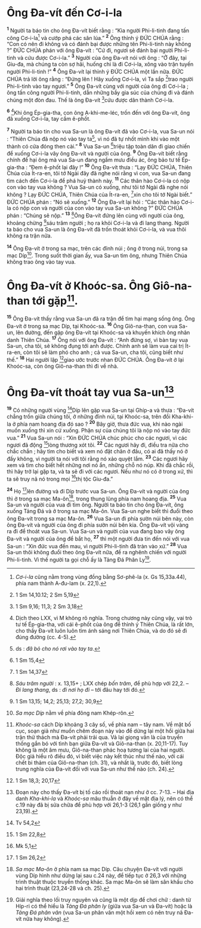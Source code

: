 # Ông Đa-vít đến Cơ-i-la
<sup><b>1</b></sup> Người ta báo tin cho ông Đa-vít biết rằng : “Kìa người Phi-li-tinh đang tấn công Cơ-i-la[^1] và cướp phá các sân lúa.” <sup><b>2</b></sup> Ông thỉnh ý ĐỨC CHÚA rằng : “Con có nên đi không và có đánh bại được những tên Phi-li-tinh này không ?” ĐỨC CHÚA phán với ông Đa-vít : “Cứ đi, ngươi sẽ đánh bại người Phi-li-tinh và cứu được Cơ-i-la.” <sup><b>3</b></sup> Người của ông Đa-vít nói với ông : “Ở đây, tại Giu-đa, mà chúng ta còn sợ hãi, huống chi là đi Cơ-i-la, xông vào trận tuyến người Phi-li-tinh !” <sup><b>4</b></sup> Ông Đa-vít lại thỉnh ý ĐỨC CHÚA một lần nữa. ĐỨC CHÚA trả lời ông rằng : “Đứng lên ! Hãy xuống Cơ-i-la, vì Ta sắp [^1*]trao người Phi-li-tinh vào tay ngươi.” <sup><b>5</b></sup> Ông Đa-vít cùng với người của ông đi Cơ-i-la ; ông tấn công người Phi-li-tinh, dẫn những bầy gia súc của chúng đi và đánh chúng một đòn đau. Thế là ông Đa-vít [^2*]cứu được dân thành Cơ-i-la.

<sup><b>6</b></sup> [^2]Khi ông Ép-gia-tha, con ông A-khi-me-léc, trốn đến với ông Đa-vít, ông đã xuống Cơ-i-la, tay cầm ê-phốt.

<sup><b>7</b></sup> Người ta báo tin cho vua Sa-un là ông Đa-vít đã vào Cơ-i-la, vua Sa-un nói : “Thiên Chúa đã nộp nó vào tay ta[^3], vì nó đã tự nhốt mình khi vào một thành có cửa đóng then cài.” <sup><b>8</b></sup> Vua Sa-un [^3*]triệu tập toàn dân đi giao chiến để xuống Cơ-i-la vây ông Đa-vít và người của ông. <sup><b>9</b></sup> Ông Đa-vít biết rằng chính để hại ông mà vua Sa-un đang ngầm mưu điều ác, ông bảo tư tế Ép-gia-tha : “Đem ê-phốt lại đây !” <sup><b>10</b></sup> Ông Đa-vít thưa : “Lạy ĐỨC CHÚA, Thiên Chúa của Ít-ra-en, tôi tớ Ngài đây đã nghe nói rằng vì con, vua Sa-un đang tìm cách đến Cơ-i-la để phá huỷ thành này. <sup><b>11</b></sup> Các thân hào Cơ-i-la có nộp con vào tay vua không ? Vua Sa-un có xuống, như tôi tớ Ngài đã nghe nói không ? Lạy ĐỨC CHÚA, Thiên Chúa của Ít-ra-en, [^4*]xin cho tôi tớ Ngài biết.” ĐỨC CHÚA phán : “Nó sẽ xuống.” <sup><b>12</b></sup> Ông Đa-vít lại hỏi : “Các thân hào Cơ-i-la có nộp con và người của con vào tay vua Sa-un không ?” ĐỨC CHÚA phán : “Chúng sẽ nộp.” <sup><b>13</b></sup> [^4]Ông Đa-vít đứng lên cùng với người của ông, khoảng chừng [^5*]sáu trăm người ; họ ra khỏi Cơ-i-la và đi lang thang. Người ta báo cho vua Sa-un là ông Đa-vít đã trốn thoát khỏi Cơ-i-la, và vua thôi không ra trận nữa.

<sup><b>14</b></sup> Ông Đa-vít ở trong sa mạc, trên các đỉnh núi ; ông ở trong núi, trong sa mạc Díp[^5]. Trong suốt thời gian ấy, vua Sa-un tìm ông, nhưng Thiên Chúa không trao ông vào tay vua.

# Ông Đa-vít ở Khoóc-sa. Ông Giô-na-than tới gặp[^6].
<sup><b>15</b></sup> Ông Đa-vít thấy rằng vua Sa-un đã ra trận để tìm hại mạng sống ông. Ông Đa-vít ở trong sa mạc Díp, tại Khoóc-sa. <sup><b>16</b></sup> Ông Giô-na-than, con vua Sa-un, lên đường, đến gặp ông Đa-vít tại Khoóc-sa và khuyến khích ông nhân danh Thiên Chúa. <sup><b>17</b></sup> Ông nói với ông Đa-vít : “Anh đừng sợ, vì bàn tay vua Sa-un, cha tôi, sẽ không đụng tới anh được. Chính anh sẽ làm vua cai trị Ít-ra-en, còn tôi sẽ làm phó cho anh ; cả vua Sa-un, cha tôi, cũng biết như thế.” <sup><b>18</b></sup> Hai người lập [^6*]giao ước trước nhan ĐỨC CHÚA. Ông Đa-vít ở lại Khoóc-sa, còn ông Giô-na-than thì đi về nhà.

# Ông Đa-vít thoát tay vua Sa-un[^7]
<sup><b>19</b></sup> Có những người vùng [^7*]Díp lên gặp vua Sa-un tại Ghíp-a và thưa : “Đa-vít chẳng trốn giữa chúng tôi, ở những đỉnh núi, tại Khoóc-sa, trên đồi Kha-khi-la ở phía nam hoang địa đó sao ? <sup><b>20</b></sup> Bây giờ, thưa đức vua, khi nào ngài muốn xuống thì xin cứ xuống. Phận sự của chúng tôi là nộp nó vào tay đức vua.” <sup><b>21</b></sup> Vua Sa-un nói : “Xin ĐỨC CHÚA chúc phúc cho các ngươi, vì các ngươi đã động [^8*]lòng thương xót tôi. <sup><b>22</b></sup> Các ngươi hãy đi, điều tra nữa cho chắc chắn ; hãy tìm cho biết và xem nó đặt chân ở đâu, có ai đã thấy nó ở đấy không, vì người ta nói với tôi rằng nó xảo quyệt lắm. <sup><b>23</b></sup> Các ngươi hãy xem và tìm cho biết hết những nơi nó ẩn, những chỗ nó núp. Khi đã chắc rồi, thì hãy trở lại gặp ta, và ta sẽ đi với các ngươi. Nếu như nó có ở trong xứ, thì ta sẽ truy nã nó trong mọi [^9*]thị tộc Giu-đa.”

<sup><b>24</b></sup> Họ [^10*]lên đường và đi Díp trước vua Sa-un. Ông Đa-vít và người của ông thì ở trong sa mạc Ma-ôn[^8], trong thung lũng phía nam hoang địa. <sup><b>25</b></sup> Vua Sa-un và người của vua đi tìm ông. Người ta báo tin cho ông Đa-vít, ông xuống Tảng Đá và ở trong sa mạc Ma-ôn. Vua Sa-un nghe biết thì đuổi theo ông Đa-vít trong sa mạc Ma-ôn. <sup><b>26</b></sup> Vua Sa-un đi phía sườn núi bên này, còn ông Đa-vít và người của ông đi phía sườn núi bên kia. Ông Đa-vít vội vàng ra đi để thoát vua Sa-un. Vua Sa-un và người của vua đang bao vây ông Đa-vít và người của ông để bắt họ, <sup><b>27</b></sup> thì một người đưa tin đến nói với vua Sa-un : “Xin đức vua đến mau, vì người Phi-li-tinh đã tràn vào xứ.” <sup><b>28</b></sup> Vua Sa-un thôi không đuổi theo ông Đa-vít nữa, để ra nghênh chiến với người Phi-li-tinh. Vì thế người ta gọi chỗ ấy là Tảng Đá Phân Ly[^9].

[^1]: <i>Cơ-i-la</i> cũng nằm trong vùng đồng bằng Sơ-phê-la (x. Gs 15,33a.44), phía nam thành A-đu-lam (x. 22,1).
[^2]: Dịch theo LXX, vì M không rõ nghĩa. Trong chương này cũng vậy, vai trò tư tế Ép-gia-tha, với cái ê-phốt của ông để thỉnh ý Thiên Chúa, là rất lớn, cho thấy Đa-vít luôn luôn tìm ánh sáng nơi Thiên Chúa, và do đó sẽ đi đúng đường (cc. 4-5).
[^3]: ds : <i>đã bỏ cho nó rơi vào tay ta</i>.
[^4]: <i>Sáu trăm người</i> : x. 13,15+ ; LXX chép <i>bốn trăm</i>, để phù hợp với 22,2. – <i>Đi lang thang</i>, ds : <i>đi nơi họ đi</i> – tới đâu hay tới đó.
[^5]: <i>Sa mạc Díp</i> nằm về phía đông nam Khép-rôn.
[^6]: <i>Khoóc-sa</i> cách Díp khoảng 3 cây số, về phía nam – tây nam. Về mặt bố cục, soạn giả như muốn chêm đoạn này vào để dừng lại một hồi giữa hai trận thử thách mà Đa-vít phải trải qua. Vả lại giọng văn là của truyền thống gắn bó với tình bạn giữa Đa-vít và Giô-na-than (x. 20,11-17). Tuy không là một âm mưu, Giô-na-than phác hoạ tương lai của hai người. Độc giả hiểu rõ điều đó, vì biết việc này kết thúc như thế nào, với cái chết bi thảm của Giô-na-than (ch. 31), và nhất là, trước đó, biết lòng trung nghĩa của Đa-vít đối với vua Sa-un như thế nào (ch. 24).
[^7]: Đoạn này cho thấy Đa-vít bị tố cáo rồi thoát nạn như ở cc. 7-13. – Hai địa danh <i>Kha-khi-la</i> và <i>Khoóc-sa</i> mâu thuẫn ở đây về mặt địa lý, nên có thể c.19 này đã bị sửa chữa để phù hợp với 26,1-3 (26,1 gần giống y như 23,19).
[^8]: <i>Sa mạc Ma-ôn</i> ở phía nam sa mạc Díp. Câu chuyện Đa-vít với người vùng Díp hình như dừng lại sau c.24 này, để tiếp tục ở 26,3 với những trình thuật thuộc truyền thống khác. Sa mạc Ma-ôn sẽ làm sân khấu cho hai trình thuật (23,24-28 và ch. 25).
[^9]: Giải nghĩa theo lối truy nguyên và cũng là một dịp để chơi chữ : danh từ Híp-ri có thể hiểu là <i>Tảng Đá phân ly</i> (giữa vua Sa-un và Đa-vít) hoặc là <i>Tảng Đá phân vân</i> (vua Sa-un phân vân một hồi xem có nên truy nã Đa-vít nữa hay không).
[^1*]: 1 Sm 14,10.12; 2 Sm 5,19
[^2*]: 1 Sm 9,16; 11,3; 2 Sm 3,18
[^3*]: 1 Sm 15,4
[^4*]: 1 Sm 14,37
[^5*]: 1 Sm 13,15; 14,2; 25,13; 27,2; 30,9
[^6*]: 1 Sm 18,3; 20,17
[^7*]: Tv 54,2
[^8*]: 1 Sm 22,8
[^9*]: Mk 5,1
[^10*]: 1 Sm 26,2
